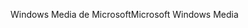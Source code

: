 <span data-ttu-id="0d6a1-101">Windows Media de Microsoft</span><span class="sxs-lookup"><span data-stu-id="0d6a1-101">Microsoft Windows Media</span></span>